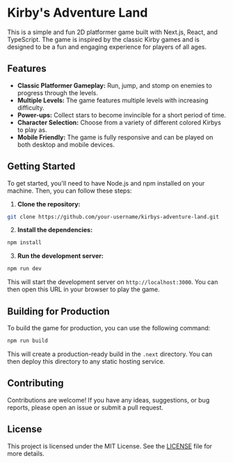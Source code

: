 
# Kirby's Adventure Land

This is a simple and fun 2D platformer game built with Next.js, React, and TypeScript. The game is inspired by the classic Kirby games and is designed to be a fun and engaging experience for players of all ages.

## Features

* **Classic Platformer Gameplay:** Run, jump, and stomp on enemies to progress through the levels.
* **Multiple Levels:** The game features multiple levels with increasing difficulty.
* **Power-ups:** Collect stars to become invincible for a short period of time.
* **Character Selection:** Choose from a variety of different colored Kirbys to play as.
* **Mobile Friendly:** The game is fully responsive and can be played on both desktop and mobile devices.

## Getting Started

To get started, you'll need to have Node.js and npm installed on your machine. Then, you can follow these steps:

1. **Clone the repository:**

```bash
git clone https://github.com/your-username/kirbys-adventure-land.git
```

2. **Install the dependencies:**

```bash
npm install
```

3. **Run the development server:**

```bash
npm run dev
```

This will start the development server on `http://localhost:3000`. You can then open this URL in your browser to play the game.

## Building for Production

To build the game for production, you can use the following command:

```bash
npm run build
```

This will create a production-ready build in the `.next` directory. You can then deploy this directory to any static hosting service.

## Contributing

Contributions are welcome! If you have any ideas, suggestions, or bug reports, please open an issue or submit a pull request.

## License

This project is licensed under the MIT License. See the [LICENSE](LICENSE) file for more details.
